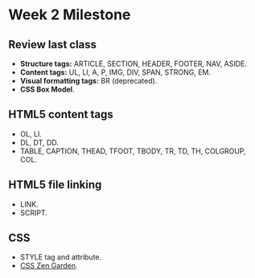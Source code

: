 Week 2 Milestone
==========

## Review last class

* __Structure tags:__ ARTICLE, SECTION, HEADER, FOOTER, NAV, ASIDE.
* __Content tags:__ UL, LI, A, P, IMG, DIV, SPAN, STRONG, EM.
* __Visual formatting tags:__ BR (deprecated).
* __CSS Box Model__.

## HTML5 content tags

* OL, LI.
* DL, DT, DD.
* TABLE, CAPTION, THEAD, TFOOT, TBODY, TR, TD, TH, COLGROUP, COL.

## HTML5 file linking

* LINK.
* SCRIPT.

## CSS

* STYLE tag and attribute.
* [CSS Zen Garden](http://www.csszengarden.com/).